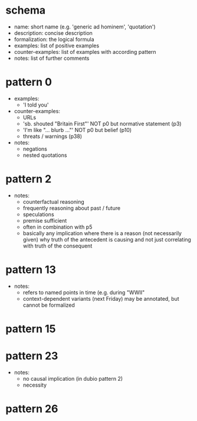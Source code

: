 # schema
- name: short name (e.g. 'generic ad hominem', 'quotation')
- description: concise description
- formalization: the logical formula
- examples: list of positive examples
- counter-examples: list of examples with according pattern
- notes: list of further comments
# pattern 0
- examples:
  - 'I told you'
- counter-examples:
  - URLs
  - 'sb. shouted "Britain First"' NOT p0 but normative statement (p3)
  - 'I'm like "… blurb …"' NOT p0 but belief (p10)
  - threats / warnings (p38)
- notes:
  - negations
  - nested quotations 
# pattern 2
- notes:
  - counterfactual reasoning
  - frequently reasoning about past / future
  - speculations
  - premise sufficient
  - often in combination with p5
  - basically any implication where there is a reason (not necessarily given) why truth of the antecedent is causing and not just correlating with truth of the consequent
# pattern 13
- notes:
  - refers to named points in time (e.g. during "WWII"
  - context-dependent variants (next Friday) may be annotated, but cannot be formalized
# pattern 15

# pattern 23
- notes:
  - no causal implication (in dubio pattern 2)
  - necessity
# pattern 26
